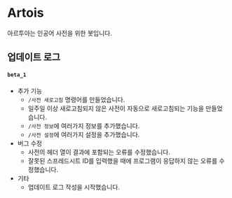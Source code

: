 # Artois

아르투아는 인공어 사전을 위한 봇입니다.

## 업데이트 로그

#### `beta_1`

- 추가 기능
  - `/사전 새로고침` 명령어를 만들었습니다.
  - 일주일 이상 새로고침되지 않은 사전이 자동으로 새로고침되는 기능을 만들었습니다.
  - `/사전 정보`에 여러가지 정보를 추가했습니다.
  - `/사전 설정`에 여러가지 설정을 추가했습니다.
- 버그 수정
  - 사전의 헤더 열이 결과에 포함되는 오류를 수정했습니다.
  - 잘못된 스프레드시트 ID를 입력했을 때에 프로그램이 응답하지 않는 오류를 수정했습니다.
- 기타
  - 업데이트 로그 작성을 시작했습니다.

